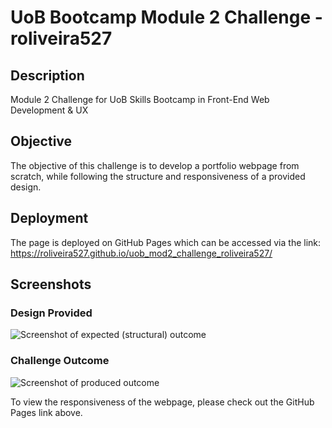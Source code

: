# UoB Bootcamp Module 2 Challenge - roliveira527
## Description
Module 2 Challenge for UoB Skills Bootcamp in Front-End Web Development &amp; UX

## Objective
The objective of this challenge is to develop a portfolio webpage from scratch, while following the structure and responsiveness of a provided design.

## Deployment
The page is deployed on GitHub Pages which can be accessed via the link: https://roliveira527.github.io/uob_mod2_challenge_roliveira527/


## Screenshots

### Design Provided
![Screenshot of expected (structural) outcome](images/02-challenge-design.png)

### Challenge Outcome
![Screenshot of produced outcome](images/02-challenge-outcome.png)

To view the responsiveness of the webpage, please check out the GitHub Pages link above.
